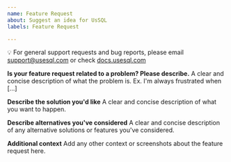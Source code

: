 ```yaml
---
name: Feature Request
about: Suggest an idea for UsSQL
labels: Feature Request

---
```


💡 For general support requests and bug reports, please email [support@usesql.com](mailto:support@usesql.com) or check [docs.usesql.com](https://docs.usesql.com)

**Is your feature request related to a problem? Please describe.**
A clear and concise description of what the problem is. Ex. I'm always frustrated when [...]

**Describe the solution you'd like**
A clear and concise description of what you want to happen.

**Describe alternatives you've considered**
A clear and concise description of any alternative solutions or features you've considered.

**Additional context**
Add any other context or screenshots about the feature request here.
